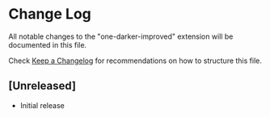 # Change Log

All notable changes to the "one-darker-improved" extension will be documented in this file.

Check [Keep a Changelog](http://keepachangelog.com/) for recommendations on how to structure this file.

## [Unreleased]

- Initial release
